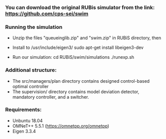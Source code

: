 ### You can download the original RUBis simulator from the link: https://github.com/cps-sei/swim


### Running the simulation
  - Unzip the files "queueinglib.zip" and "swim.zip" in RUBiS directory, then

  - Install to /usr/include/eigen3/
      sudo apt-get install libeigen3-dev

  - Run our simulation:
      cd RUBiS/swim/simulations
      ./runexp.sh


### Additional structure:
 - The src/managers/plan directory contains designed control-based optimal controller
 - The supervision/ directory contains model deviation detector, mandatory controller, and a switcher.


### Requirements:
 - Unbuntu 18.04
 - OMNeT++ 5.5.1 (https://omnetpp.org/omnetpp)
 - Eigen 3.3.4 
